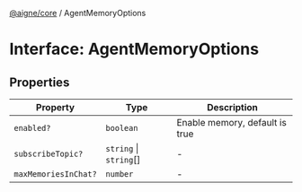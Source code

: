 [@aigne/core](../wiki/Home) / AgentMemoryOptions

# Interface: AgentMemoryOptions

## Properties

| Property                                            | Type                   | Description                    |
| --------------------------------------------------- | ---------------------- | ------------------------------ |
| <a id="enabled"></a> `enabled?`                     | `boolean`              | Enable memory, default is true |
| <a id="subscribetopic"></a> `subscribeTopic?`       | `string` \| `string`[] | -                              |
| <a id="maxmemoriesinchat"></a> `maxMemoriesInChat?` | `number`               | -                              |
